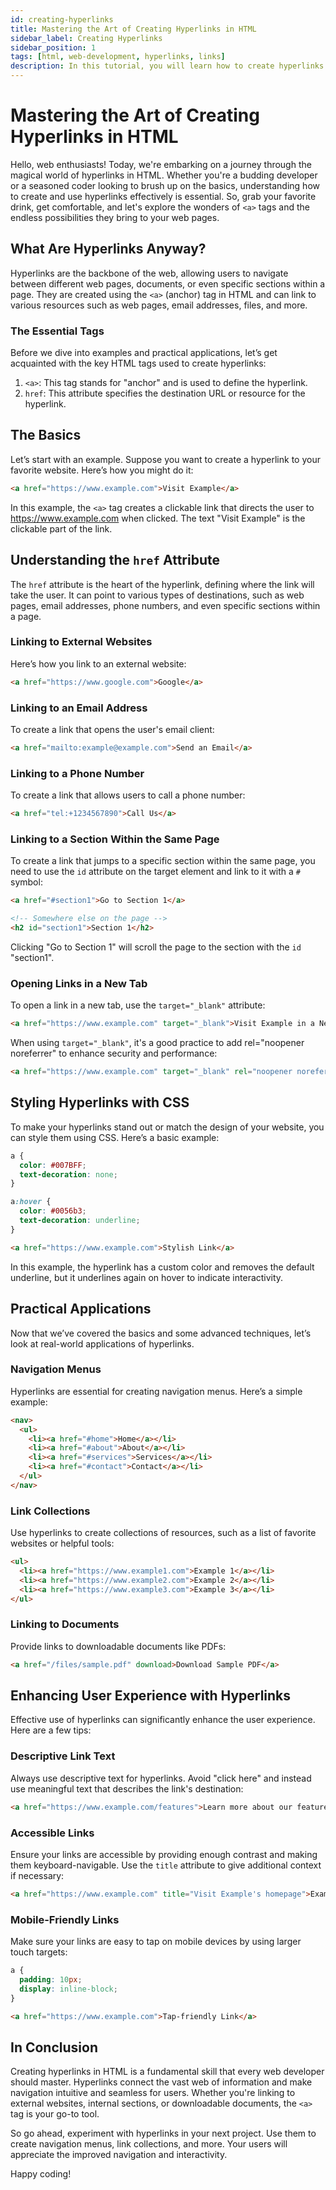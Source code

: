 ```yaml
---
id: creating-hyperlinks
title: Mastering the Art of Creating Hyperlinks in HTML
sidebar_label: Creating Hyperlinks
sidebar_position: 1
tags: [html, web-development, hyperlinks, links]
description: In this tutorial, you will learn how to create hyperlinks in HTML. Hyperlinks are used to link one web page to another, or to link to a specific section within the same web page.
---
```


# Mastering the Art of Creating Hyperlinks in HTML

Hello, web enthusiasts! Today, we're embarking on a journey through the magical world of hyperlinks in HTML. Whether you're a budding developer or a seasoned coder looking to brush up on the basics, understanding how to create and use hyperlinks effectively is essential. So, grab your favorite drink, get comfortable, and let's explore the wonders of `<a>` tags and the endless possibilities they bring to your web pages.

## What Are Hyperlinks Anyway?

Hyperlinks are the backbone of the web, allowing users to navigate between different web pages, documents, or even specific sections within a page. They are created using the `<a>` (anchor) tag in HTML and can link to various resources such as web pages, email addresses, files, and more.

### The Essential Tags

Before we dive into examples and practical applications, let’s get acquainted with the key HTML tags used to create hyperlinks:

1. `<a>`: This tag stands for "anchor" and is used to define the hyperlink.
2. `href`: This attribute specifies the destination URL or resource for the hyperlink.

## The Basics

Let’s start with an example. Suppose you want to create a hyperlink to your favorite website. Here’s how you might do it:

```html
<a href="https://www.example.com">Visit Example</a>
```

In this example, the `<a>` tag creates a clickable link that directs the user to https://www.example.com when clicked. The text "Visit Example" is the clickable part of the link.

## Understanding the `href` Attribute

The `href` attribute is the heart of the hyperlink, defining where the link will take the user. It can point to various types of destinations, such as web pages, email addresses, phone numbers, and even specific sections within a page.

### Linking to External Websites

Here’s how you link to an external website:

```html
<a href="https://www.google.com">Google</a>
```

### Linking to an Email Address

To create a link that opens the user's email client:

```html
<a href="mailto:example@example.com">Send an Email</a>
```

### Linking to a Phone Number

To create a link that allows users to call a phone number:

```html
<a href="tel:+1234567890">Call Us</a>
```

### Linking to a Section Within the Same Page

To create a link that jumps to a specific section within the same page, you need to use the `id` attribute on the target element and link to it with a `#` symbol:

```html
<a href="#section1">Go to Section 1</a>

<!-- Somewhere else on the page -->
<h2 id="section1">Section 1</h2>
```

Clicking "Go to Section 1" will scroll the page to the section with the `id` "section1".

### Opening Links in a New Tab

To open a link in a new tab, use the `target="_blank"` attribute:

```html
<a href="https://www.example.com" target="_blank">Visit Example in a New Tab</a>
```

When using `target="_blank"`, it's a good practice to add rel="noopener noreferrer" to enhance security and performance:

```html
<a href="https://www.example.com" target="_blank" rel="noopener noreferrer">Visit Example in a New Tab</a>
```
## Styling Hyperlinks with CSS

To make your hyperlinks stand out or match the design of your website, you can style them using CSS. Here’s a basic example:

```css
a {
  color: #007BFF;
  text-decoration: none;
}

a:hover {
  color: #0056b3;
  text-decoration: underline;
}
```

```html
<a href="https://www.example.com">Stylish Link</a>
```

In this example, the hyperlink has a custom color and removes the default underline, but it underlines again on hover to indicate interactivity.

## Practical Applications

Now that we’ve covered the basics and some advanced techniques, let’s look at real-world applications of hyperlinks.

### Navigation Menus

Hyperlinks are essential for creating navigation menus. Here’s a simple example:

```html
<nav>
  <ul>
    <li><a href="#home">Home</a></li>
    <li><a href="#about">About</a></li>
    <li><a href="#services">Services</a></li>
    <li><a href="#contact">Contact</a></li>
  </ul>
</nav>
```

### Link Collections

Use hyperlinks to create collections of resources, such as a list of favorite websites or helpful tools:

```html
<ul>
  <li><a href="https://www.example1.com">Example 1</a></li>
  <li><a href="https://www.example2.com">Example 2</a></li>
  <li><a href="https://www.example3.com">Example 3</a></li>
</ul>
```

### Linking to Documents

Provide links to downloadable documents like PDFs:

```html
<a href="/files/sample.pdf" download>Download Sample PDF</a>
```

## Enhancing User Experience with Hyperlinks

Effective use of hyperlinks can significantly enhance the user experience. Here are a few tips:

### Descriptive Link Text

Always use descriptive text for hyperlinks. Avoid "click here" and instead use meaningful text that describes the link's destination:

```html
<a href="https://www.example.com/features">Learn more about our features</a>
```

### Accessible Links

Ensure your links are accessible by providing enough contrast and making them keyboard-navigable. Use the `title` attribute to give additional context if necessary:

```html
<a href="https://www.example.com" title="Visit Example's homepage">Example</a>
```

### Mobile-Friendly Links

Make sure your links are easy to tap on mobile devices by using larger touch targets:

```css
a {
  padding: 10px;
  display: inline-block;
}
```

```html
<a href="https://www.example.com">Tap-friendly Link</a>
```

## In Conclusion

Creating hyperlinks in HTML is a fundamental skill that every web developer should master. Hyperlinks connect the vast web of information and make navigation intuitive and seamless for users. Whether you're linking to external websites, internal sections, or downloadable documents, the `<a>` tag is your go-to tool.

So go ahead, experiment with hyperlinks in your next project. Use them to create navigation menus, link collections, and more. Your users will appreciate the improved navigation and interactivity.

Happy coding!